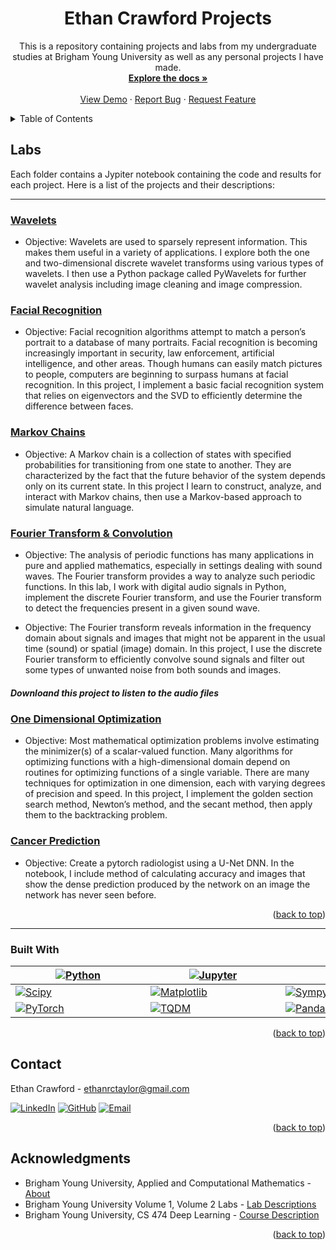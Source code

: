<a name="readme-top"></a>

<div align="center">

<h1 align="center">Ethan Crawford Projects</h1>

  <p align="center">
    This is a repository containing projects and labs from my undergraduate studies at Brigham Young University as well as any personal projects I have made.
    <br />
    <a href="https://github.com/EthanRCT/Projects"><strong>Explore the docs »</strong></a>
    <br />
    <br />
    <a href="https://github.com/EthanRCT/Projects">View Demo</a>
    ·
    <a href="https://github.com/EthanRCT/Projects/issues">Report Bug</a>
    ·
    <a href="https://github.com/EthanRCT/Projects/issues">Request Feature</a>
  </p>
</div>



<!-- TABLE OF CONTENTS -->
<details>
  <summary>Table of Contents</summary>
  <ol>
    <li>
      <a href="#labs">Labs</a>
      <ul>
        <li><a href="#built-with">Built With</a></li>
      </ul>
    </li>
    <li><a href="#contact">Contact</a></li>
    <li><a href="#acknowledgments">Acknowledgments</a></li>
  </ol>
</details>



<!-- Labs -->
## Labs

Each folder contains a Jypiter notebook containing the code and results for each project. Here is a list of the projects and their descriptions:

<hr>

### <a href="https://github.com/EthanRCT/Projects/tree/main/Wavelets">Wavelets</a>

- Objective: Wavelets are used to sparsely represent information. This makes them useful in
a variety of applications. I explore both the one and two-dimensional discrete wavelet transforms
using various types of wavelets. I then use a Python package called PyWavelets for further wavelet
analysis including image cleaning and image compression.

### <a href="https://github.com/EthanRCT/Projects/tree/main/Facial%20Recognition">Facial Recognition</a>

- Objective: Facial recognition algorithms attempt to match a person’s portrait to a database
of many portraits. Facial recognition is becoming increasingly important in security, law enforcement,
artificial intelligence, and other areas. Though humans can easily match pictures to people, computers
are beginning to surpass humans at facial recognition. In this project, I implement a basic facial
recognition system that relies on eigenvectors and the SVD to efficiently determine the difference
between faces.

### <a href="https://github.com/EthanRCT/Projects/tree/main/Markov%20Chains">Markov Chains</a>

- Objective: A Markov chain is a collection of states with specified probabilities for transitioning from one state to another. They are characterized by the fact that the future behavior of the system depends only on its current state. In this project I learn to construct, analyze, and interact with
Markov chains, then use a Markov-based approach to simulate natural language.


### <a href="https://github.com/EthanRCT/Projects/blob/main/Fourier%20Transform%20%26%20Convolution">Fourier Transform & Convolution</a>

- Objective: The analysis of periodic functions has many applications in pure and applied
mathematics, especially in settings dealing with sound waves. The Fourier transform provides a way
to analyze such periodic functions. In this lab, I work with digital audio signals
in Python, implement the discrete Fourier transform, and use the Fourier transform to detect the
frequencies present in a given sound wave.

- Objective: The Fourier transform reveals information in the frequency domain about signals
and images that might not be apparent in the usual time (sound) or spatial (image) domain. In this
project, I use the discrete Fourier transform to efficiently convolve sound signals and filter out some
types of unwanted noise from both sounds and images.

##### *Downloand this project to listen to the audio files*

### <a href="https://github.com/EthanRCT/Projects/tree/main/OneDimmOptimization">One Dimensional Optimization</a>

- Objective: Most mathematical optimization problems involve estimating the minimizer(s) of
a scalar-valued function. Many algorithms for optimizing functions with a high-dimensional domain
depend on routines for optimizing functions of a single variable. There are many techniques for
optimization in one dimension, each with varying degrees of precision and speed. In this project, I
implement the golden section search method, Newton’s method, and the secant method, then apply
them to the backtracking problem.

### <a href="https://github.com/EthanRCT/Projects/tree/main/OneDimmOptimization">Cancer Prediction</a>
- Objective: Create a pytorch radiologist using a U-Net DNN. In the notebook, I include method of calculating accuracy and images that show the dense prediction produced by the network on an image the network has never seen before.

<p align="right">(<a href="#readme-top">back to top</a>)</p>

<hr>

### Built With

<!-- [![Scikit-Learn][Scikit-Learn-icon]][Scikit-Learn-url] 

[![Pandas][Pandas-icon]][Pandas-url]

[![SQL][SQL-icon]][SQL-url] -->



| <div style="width:200px">[![Python][Python-icon]][Python-url]</div>| <div style="width:200px">[![Jupyter][Jupyter-icon]][Jupyter-url]</div>| <div style="width:200px">[![Numpy][Numpy-icon]][Numpy-url]</div>             |
|           ------------            |                    -------------                    |           ------------------       |
| [![Scipy][Scipy-icon]][Scipy-url] | [![Matplotlib][Matplotlib-icon]][Matplotlib-url]    | [![Sympy][Sympy-icon]][Sympy-url]  |
| [![PyTorch][PyTorch-icon]][PyTorch-url]   |           [![TQDM][tqdm-icon]][tqdm-url]    | [![Pandas][Pandas-icon]][Pandas-url]    |

<p align="right">(<a href="#readme-top">back to top</a>)</p>

<!-- CONTACT -->
## Contact

Ethan Crawford - ethanrctaylor@gmail.com

[![LinkedIn][linkedin-icon]][linkedin-url]
[![GitHub][github-icon]][github-url]
[![Email][email-icon]][email-url]

<p align="right">(<a href="#readme-top">back to top</a>)</p>



<!-- ACKNOWLEDGMENTS -->
## Acknowledgments

* Brigham Young University, Applied and Computational Mathematics - [About](https://acme.byu.edu/)
* Brigham Young University Volume 1, Volume 2 Labs - [Lab Descriptions](https://acme.byu.edu/2022-2023-materials)
* Brigham Young University, CS 474 Deep Learning - [Course Description](https://catalog.byu.edu/physical-and-mathematical-sciences/computer-science/introduction-deep-learning)

<p align="right">(<a href="#readme-top">back to top</a>)</p>



<!-- MARKDOWN LINKS & IMAGES -->
[Python-icon]: https://img.shields.io/badge/Python-3776AB?style=for-the-badge&logo=python&logoColor=white
[Python-url]: https://www.python.org/

[Jupyter-icon]: https://img.shields.io/badge/Jupyter-F37626?style=for-the-badge&logo=Jupyter&logoColor=white
[Jupyter-url]: https://jupyter.org/

[NumPy-icon]: https://img.shields.io/badge/NumPy-2596be?style=for-the-badge&logo=numpy&logoColor=white
[NumPy-url]: https://numpy.org/

[Matplotlib-icon]: https://img.shields.io/badge/Matplotlib-3776AB?style=for-the-badge&logo=matplotlib&logoColor=white
[Matplotlib-url]: https://matplotlib.org/

[Scikit-learn-icon]: https://img.shields.io/badge/Scikit--learn-F7931E?style=for-the-badge&logo=scikit-learn&logoColor=white
[Scikit-learn-url]: https://scikit-learn.org/stable/

[PyTorch-icon]: https://img.shields.io/badge/PyTorch-EE4C2C?style=for-the-badge&logo=pytorch&logoColor=white
[PyTorch-url]: https://pytorch.org/

[Pandas-icon]: https://img.shields.io/badge/Pandas-120756?style=for-the-badge&logo=pandas&logoColor=white
[Pandas-url]: https://pandas.pydata.org/

[Scipy-icon]: https://img.shields.io/badge/SciPy-8CAAE6?style=for-the-badge&logo=scipy&logoColor=white
[Scipy-url]: https://www.scipy.org/

[Sympy-icon]: https://img.shields.io/badge/Sympy-3B5526?style=for-the-badge&logo=sympy&logoColor=white
[Sympy-url]: https://www.sympy.org/en/index.html

[SQL-icon]: https://img.shields.io/badge/SQL-025E8C?style=for-the-badge&logo=postgresql&logoColor=white
[SQL-url]: https://www.postgresql.org/

[tqdm-icon]: https://img.shields.io/badge/tqdm-37B8AF?style=for-the-badge&logo=tqdm&logoColor=white
[tqdm-url]: https://tqdm.github.io/

[linkedIn-icon]: https://img.shields.io/badge/LinkedIn-0077B5?style=for-the-badge&logo=linkedin&logoColor=white
[linkedIn-url]: https://www.linkedin.com/in/ethan-crawford-766463169/

[github-icon]: https://img.shields.io/badge/GitHub-100000?style=for-the-badge&logo=github&logoColor=white
[github-url]: https://github.com/EthanRCT

[Email-icon]: https://img.shields.io/badge/Email-D14836?style=for-the-badge&logo=gmail&logoColor=white
[Email-url]: mailto:ethanrctaylor@gmail.com
